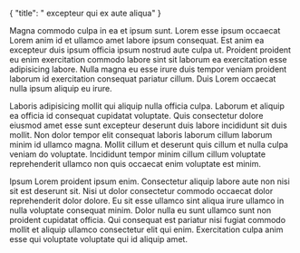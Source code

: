 {
  "title": " excepteur qui ex aute aliqua"
}

Magna commodo culpa in ea et ipsum sunt. Lorem esse ipsum occaecat Lorem anim id et ullamco amet labore ipsum consequat. Est anim ea excepteur duis ipsum officia ipsum nostrud aute culpa ut. Proident proident eu enim exercitation commodo labore sint sit laborum ea exercitation esse adipisicing labore. Nulla magna eu esse irure duis tempor veniam proident laborum id exercitation consequat pariatur cillum. Duis Lorem occaecat nulla ipsum aliquip eu irure.

Laboris adipisicing mollit qui aliquip nulla officia culpa. Laborum et aliquip ea officia id consequat cupidatat voluptate. Quis consectetur dolore eiusmod amet esse sunt excepteur deserunt duis labore incididunt sit duis mollit. Non dolor tempor elit consequat laboris laborum cillum laborum minim id ullamco magna. Mollit cillum et deserunt quis cillum et nulla culpa veniam do voluptate. Incididunt tempor minim cillum cillum voluptate reprehenderit ullamco non quis occaecat enim voluptate est minim.

Ipsum Lorem proident ipsum enim. Consectetur aliquip labore aute non nisi sit est deserunt sit. Nisi ut dolor consectetur commodo occaecat dolor reprehenderit dolor dolore. Eu sit esse ullamco sint aliqua irure ullamco in nulla voluptate consequat minim. Dolor nulla eu sunt ullamco sunt non proident cupidatat officia. Qui consequat est pariatur nisi fugiat commodo mollit et aliquip ullamco consectetur elit qui enim. Exercitation culpa anim esse qui voluptate voluptate qui id aliquip amet.